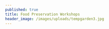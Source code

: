 ```yaml
---
published: true
title: Food Preservation Workshops
header_image: /images/uploads/tempgarden3.jpg
---
```

